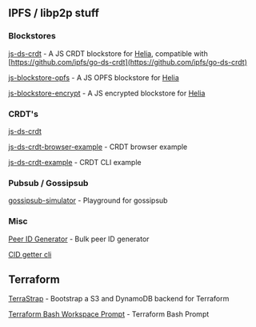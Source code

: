 ## IPFS / libp2p stuff

### Blockstores

[js-ds-crdt](https://github.com/dozyio/js-ds-crdt) - A JS CRDT blockstore for [Helia](https://github.com/ipfs/helia), compatible with [https://github.com/ipfs/go-ds-crdt](https://github.com/ipfs/go-ds-crdt)

[js-blockstore-opfs](https://github.com/dozyio/js-blockstore-opfs) - A JS OPFS blockstore for [Helia](https://github.com/ipfs/helia)

[js-blockstore-encrypt](https://github.com/dozyio/js-blockstore-encrypt) - A JS encrypted blockstore for [Helia](https://github.com/ipfs/helia)

### CRDT's

[js-ds-crdt](https://github.com/dozyio/js-ds-crdt)

[js-ds-crdt-browser-example](https://github.com/dozyio/js-ds-crdt-browser-example) - CRDT browser example

[js-ds-crdt-example](https://github.com/dozyio/js-ds-crdt-example) - CRDT CLI example

### Pubsub / Gossipsub

[gossipsub-simulator](https://github.com/dozyio/gossipsub-simulator) - Playground for gossipsub

### Misc

[Peer ID Generator](https://github.com/dozyio/peer-id-generator) - Bulk peer ID generator

[CID getter cli](https://github.com/dozyio/cid-getter-cli)

## Terraform

[TerraStrap](https://github.com/dozyio/terrastrap) - Bootstrap a S3 and DynamoDB backend for Terraform

[Terraform Bash Workspace Prompt](https://github.com/dozyio/terraform-bash-workspace-prompt) - Terraform Bash Prompt
